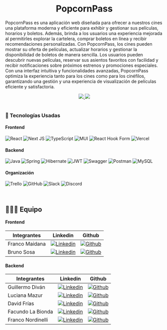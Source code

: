 
<h1 align="center">
PopcornPass
</h1>


PopcornPass es una aplicación web diseñada para ofrecer a nuestros cines una plataforma moderna y eficiente para exhibir y gestionar sus películas, horarios y boletos. Además, brinda a los usuarios una experiencia mejorada al permitirles explorar la cartelera, comprar boletos en línea y recibir recomendaciones personalizadas. Con PopcornPass, los cines pueden mostrar su oferta de películas, actualizar horarios y gestionar la disponibilidad de boletos de manera sencilla. Los usuarios pueden descubrir nuevas películas, reservar sus asientos favoritos con facilidad y recibir notificaciones sobre próximos estrenos y promociones especiales. Con una interfaz intuitiva y funcionalidades avanzadas, PopcornPass optimiza la experiencia tanto para los cines como para los cinéfilos, garantizando una gestión y una experiencia de visualización de películas eficiente y satisfactoria.
<div align='center'>
   <a href="https:///" target="_blank">
      <img src="https://img.shields.io/badge/VER_DEMO-EE9B01?style=for-the-badge&logo=heroku&logoColor=purple"/>
  </a>
   <a href="https://" target="_blank">
      <img  src="https://img.shields.io/badge/VER_API-EE9B01?style=for-the-badge&logo=heroku&logoColor=purple"/>
  </a>
</div>

<br/>

### 🔧 Tecnologías Usadas

#### Frontend
![React](https://img.shields.io/badge/react-%2320232a.svg?style=for-the-badge&logo=react&logoColor=%2361DAFB)
![Next JS](https://img.shields.io/badge/Next-black?style=for-the-badge&logo=next.js&logoColor=white)
![TypeScript](https://img.shields.io/badge/typescript-%23007ACC.svg?style=for-the-badge&logo=typescript&logoColor=white)
![MUI](https://img.shields.io/badge/MUI-%230081CB.svg?style=for-the-badge&logo=mui&logoColor=white)
![React Hook Form](https://img.shields.io/badge/React%20Hook%20Form-%23EC5990.svg?style=for-the-badge&logo=reacthookform&logoColor=white)
![Vercel](https://img.shields.io/badge/vercel-%23000000.svg?style=for-the-badge&logo=vercel&logoColor=white)


#### Backend
![Java](https://img.shields.io/badge/java-%23ED8B00.svg?style=for-the-badge&logo=openjdk&logoColor=white)
![Spring](https://img.shields.io/badge/spring-%236DB33F.svg?style=for-the-badge&logo=spring&logoColor=white)
![Hibernate](https://img.shields.io/badge/Hibernate-59666C?style=for-the-badge&logo=Hibernate&logoColor=white)
![JWT](https://img.shields.io/badge/JWT-black?style=for-the-badge&logo=JSON%20web%20tokens)
![Swagger](https://img.shields.io/badge/-Swagger-%23Clojure?style=for-the-badge&logo=swagger&logoColor=white)
![Postman](https://img.shields.io/badge/Postman-FF6C37?style=for-the-badge&logo=postman&logoColor=white)
![MySQL](https://img.shields.io/badge/mysql-%2300f.svg?style=for-the-badge&logo=mysql&logoColor=white)


#### Organización
![Trello](https://img.shields.io/badge/Trello-0052CC?style=for-the-badge&logo=trello&logoColor=white)
![GitHub](https://img.shields.io/badge/github-%23121011.svg?style=for-the-badge&logo=github&logoColor=white)
![Slack](https://img.shields.io/badge/Slack-4A154B?style=for-the-badge&logo=slack&logoColor=white)
![Discord](https://img.shields.io/badge/Discord-5865F2?style=for-the-badge&logo=discord&logoColor=white)
<br/>

<br/>

## 👨🏽‍💻 Equipo

#### Frontend
| Integrantes    | Linkedin | Github |
|----------------| ------------ | ------------ |
| Franco Maidana |[![Linkedin](    https://img.shields.io/badge/LinkedIn-0077B5?style=for-the-badge&logo=linkedin&logoColor=white)](https://www.linkedin.com/in/maidana-franco07)  | [![Github](https://img.shields.io/badge/GitHub-100000?style=for-the-badge&logo=github&logoColor=white)](https://github.com/Maidana0)|
| Bruno Sosa     | [![Linkedin](    https://img.shields.io/badge/LinkedIn-0077B5?style=for-the-badge&logo=linkedin&logoColor=white)](https://www.linkedin.com/in/brunos0sa/)  | [![Github](https://img.shields.io/badge/GitHub-100000?style=for-the-badge&logo=github&logoColor=white)](https://github.com/Bruno1084)

#### Backend
| Integrantes       | Linkedin | Github |
|-------------------| ------------ | ------------ |
| Guillermo Diván   |[![Linkedin](    https://img.shields.io/badge/LinkedIn-0077B5?style=for-the-badge&logo=linkedin&logoColor=white)]( https://www.linkedin.com/in/guillermo-divan/) | [![Github](https://img.shields.io/badge/GitHub-100000?style=for-the-badge&logo=github&logoColor=white)](https://github.com/GuillermoDivan) |  
| Luciana Mazur     |[![Linkedin](    https://img.shields.io/badge/LinkedIn-0077B5?style=for-the-badge&logo=linkedin&logoColor=white)]() |[![Github](https://img.shields.io/badge/GitHub-100000?style=for-the-badge&logo=github&logoColor=white)](https://github.com/LucianaMazur)  |
| David Frías       | [![Linkedin](    https://img.shields.io/badge/LinkedIn-0077B5?style=for-the-badge&logo=linkedin&logoColor=white)](https://www.linkedin.com/in/david-frias-ruiz/) |[![Github](https://img.shields.io/badge/GitHub-100000?style=for-the-badge&logo=github&logoColor=white)](https://github.com/Adavidfr) |
| Facundo La Bionda | [![Linkedin](    https://img.shields.io/badge/LinkedIn-0077B5?style=for-the-badge&logo=linkedin&logoColor=white)](https://www.linkedin.com/in/facundo-la-bionda-a31866286/) |[![Github](https://img.shields.io/badge/GitHub-100000?style=for-the-badge&logo=github&logoColor=white)](https://github.com/facuu142) |
| Franco Nordinelli | [![Linkedin](    https://img.shields.io/badge/LinkedIn-0077B5?style=for-the-badge&logo=linkedin&logoColor=white)]() |[![Github](https://img.shields.io/badge/GitHub-100000?style=for-the-badge&logo=github&logoColor=white)](https://github.com/FrancoNordinelli) |

<br/>

